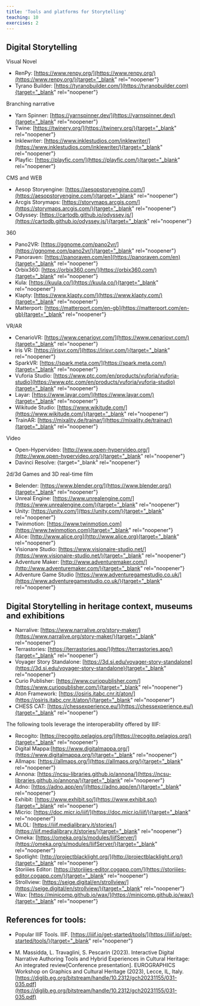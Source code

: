 ```yaml
---
title: 'Tools and platforms for Storytelling'
teaching: 10
exercises: 2
---
```

## Digital Storytelling
Visual Novel

- RenPy: [https://www.renpy.org/](https://www.renpy.org/)(https://www.renpy.org/){target="_blank" rel="noopener"}
- Tyrano Builder: [https://tyranobuilder.com/](https://tyranobuilder.com){target="_blank" rel="noopener"}


Branching narrative

- Yarn Spinner: [https://yarnspinner.dev/](https://yarnspinner.dev/){target="_blank" rel="noopener"}
- Twine: [https://twinery.org/](https://twinery.org/){target="_blank" rel="noopener"}
- Inklewriter: [https://www.inklestudios.com/inklewriter/](https://www.inklestudios.com/inklewriter/){target="_blank" rel="noopener"}
- Playfic: [https://playfic.com/](https://playfic.com/){target="_blank" rel="noopener"}


CMS and WEB

- Aesop Storyengine: [https://aesopstoryengine.com/](https://aesopstoryengine.com/){target="_blank" rel="noopener"} 
- Arcgis Storymaps: [https://storymaps.arcgis.com/](https://storymaps.arcgis.com/){target="_blank" rel="noopener"} 
- Odyssey: [https://cartodb.github.io/odyssey.js/](https://cartodb.github.io/odyssey.js/){target="_blank" rel="noopener"}


360

- Pano2VR: [https://ggnome.com/pano2vr/](https://ggnome.com/pano2vr/){target="_blank" rel="noopener"}
- Panoraven: [https://panoraven.com/en](https://panoraven.com/en){target="_blank" rel="noopener"}
- Orbix360: [https://orbix360.com/](https://orbix360.com/){target="_blank" rel="noopener"}
- Kula: [https://kuula.co/](https://kuula.co/){target="_blank" rel="noopener"}
- Klapty: [https://www.klapty.com/](https://www.klapty.com/){target="_blank" rel="noopener"}
- Matterport: [https://matterport.com/en-gb](https://matterport.com/en-gb){target="_blank" rel="noopener"}


VR/AR

- CenarioVR: [https://www.cenariovr.com/](https://www.cenariovr.com/){target="_blank" rel="noopener"}
- Iris VR: [https://irisvr.com/](https://irisvr.com/){target="_blank" rel="noopener"}
- SparkVR: [https://spark.meta.com/](https://spark.meta.com/){target="_blank" rel="noopener"}
- Vuforia Studio: [https://www.ptc.com/en/products/vuforia/vuforia-studio](https://www.ptc.com/en/products/vuforia/vuforia-studio){target="_blank" rel="noopener"}
- Layar: [https://www.layar.com/](https://www.layar.com/){target="_blank" rel="noopener"}
- Wikitude Studio: [https://www.wikitude.com/](https://www.wikitude.com/){target="_blank" rel="noopener"}
- TrainAR: [https://mixality.de/trainar/](https://mixality.de/trainar/){target="_blank" rel="noopener"}


Video

- Open-Hypervideo: [http://www.open-hypervideo.org/](http://www.open-hypervideo.org/){target="_blank" rel="noopener"}
- Davinci Resolve: [](){target="_blank" rel="noopener"}


2d/3d Games and 3D real-time film

- Belender: [https://www.blender.org/](https://www.blender.org/){target="_blank" rel="noopener"}
- Unreal Engine: [https://www.unrealengine.com/](https://www.unrealengine.com/){target="_blank" rel="noopener"} 
- Unity: [https://unity.com/](ttps://unity.com/){target="_blank" rel="noopener"}
- Twinmotion: [https://www.twinmotion.com](https://www.twinmotion.com){target="_blank" rel="noopener"}
- Alice: [http://www.alice.org](http://www.alice.org){target="_blank" rel="noopener"}
- Visionare Studio: [https://www.visionaire-studio.net/](https://www.visionaire-studio.net/){target="_blank" rel="noopener"}
- Adventure Maker: [http://www.adventuremaker.com/](http://www.adventuremaker.com/){target="_blank" rel="noopener"}
- Adventure Game Studio [https://www.adventuregamestudio.co.uk/](https://www.adventuregamestudio.co.uk/){target="_blank" rel="noopener"}

## Digital Storytelling in heritage context, museums and exhibitions
- Narralive: [https://www.narralive.org/story-maker/](https://www.narralive.org/story-maker/){target="_blank" rel="noopener"}
- Terrastories: [https://terrastories.app/](https://terrastories.app/){target="_blank" rel="noopener"}
- Voyager Story Standalone: [https://3d.si.edu/voyager-story-standalone](https://3d.si.edu/voyager-story-standalone){target="_blank" rel="noopener"}
- Curio Publisher: [https://www.curiopublisher.com/](https://www.curiopublisher.com/){target="_blank" rel="noopener"}
- Aton Framework: [https://osiris.itabc.cnr.it/aton/](https://osiris.itabc.cnr.it/aton/){target="_blank" rel="noopener"}
- CHESS CAT: [https://chessexperience.eu/](https://chessexperience.eu/){target="_blank" rel="noopener"}

The following tools leverage the interoperability offered by IIIF:

- Recogito: [https://recogito.pelagios.org/](https://recogito.pelagios.org/){target="_blank" rel="noopener"}
- Digital Mappa:[https://www.digitalmappa.org/](https://www.digitalmappa.org/){target="_blank" rel="noopener"}
- Allmaps: [https://allmaps.org/](https://allmaps.org/){target="_blank" rel="noopener"}
- Annona: [https://ncsu-libraries.github.io/annona/](https://ncsu-libraries.github.io/annona/){target="_blank" rel="noopener"}
- Adno: [https://adno.app/en/](https://adno.app/en/){target="_blank" rel="noopener"}
- Exhibit: [https://www.exhibit.so/](https://www.exhibit.so/){target="_blank" rel="noopener"}
- Micrio: [https://doc.micr.io/iiif/](https://doc.micr.io/iiif/){target="_blank" rel="noopener"}
- MLOL: [https://iiif.medialibrary.it/stories/](https://iiif.medialibrary.it/stories/){target="_blank" rel="noopener"}
- Omeka: [https://omeka.org/s/modules/IiifServer/](https://omeka.org/s/modules/IiifServer/){target="_blank" rel="noopener"}
- Spotlight: [http://projectblacklight.org/](http://projectblacklight.org/){target="_blank" rel="noopener"}
- Storiiies Editor: [https://storiiies-editor.cogapp.com/](https://storiiies-editor.cogapp.com/){target="_blank" rel="noopener"} 
- Strollview: [https://seige.digital/en/strollview/](https://seige.digital/en/strollview/){target="_blank" rel="noopener"}
- Wax: [https://minicomp.github.io/wax/](https://minicomp.github.io/wax/){target="_blank" rel="noopener"}

## References for tools:

- Popular IIIF Tools. IIIF. [https://iiif.io/get-started/tools/](https://iiif.io/get-started/tools/){target="_blank" rel="noopener"}

- M. Massidda, L. Travaglini, S. Pescarin (2023). Interactive Digital Narrative Authoring Tools and Hybrid Experiences in Cultural Heritage: An integrated review[Conference presentation]. EUROGRAPHICS Workshop on Graphics and Cultural Heritage (2023), Lecce, IL, Italy. [https://diglib.eg.org/bitstream/handle/10.2312/gch20231155/031-035.pdf](https://diglib.eg.org/bitstream/handle/10.2312/gch20231155/031-035.pdf)



